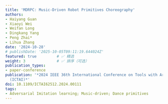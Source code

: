 ```yaml
---
title: 'MDRPC: Music-Driven Robot Primitives Choreography'
authors:
- Haiyang Guan
- Xiaoyi Wei
- Weifan Long
- Dingkang Yang
- Peng Zhai*
- Lihua Zhang
date: '2024-10-28'
# publishDate: '2025-10-05T09:11:19.644024Z'
featured: true         # ✅ 精选
weight: 3              # ✅ 排序（可选）
publication_types:
- paper-conference
publication: '*2024 IEEE 36th International Conference on Tools with Artificial Intelligence
  (ICTAI)*'
doi: 10.1109/ICTAI62512.2024.00111
tags:
- Adversarial Imitation learning; Music-driven; Dance primitives
---
```

